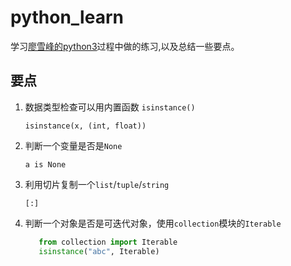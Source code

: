 # python_learn
学习[廖雪峰的python3](https://www.liaoxuefeng.com/wiki/0014316089557264a6b348958f449949df42a6d3a2e542c000)过程中做的练习,以及总结一些要点。

## 要点
1. 数据类型检查可以用内置函数 `isinstance()`
   
   `isinstance(x, (int, float))`
   
2. 判断一个变量是否是`None`
   
   `a is None`
   
3. 利用切片复制一个`list`/`tuple`/`string`
   
   `[:]`
   
4. 判断一个对象是否是可迭代对象，使用`collection`模块的`Iterable`
   
   ```python
      from collection import Iterable
      isinstance("abc", Iterable)
   ```
